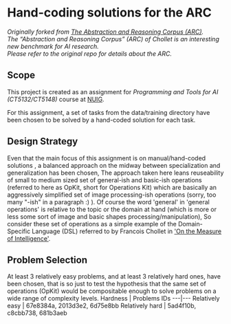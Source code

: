 # Hand-coding solutions for the ARC
_Originally forked from [The Abstraction and Reasoning Corpus (ARC)](https://github.com/fchollet/ARC).   
The “Abstraction and Reasoning Corpus” (ARC) of Chollet is an interesting new benchmark
for AI research.  
Please refer to the original repo for details about the ARC._

## Scope
This project is created as an assignment for _Programming and Tools for AI (CT5132/CT5148)_ course at [NUIG](http://www.nuigalway.ie/).


For this assignment, a set of tasks from the data/training
directory have been chosen to be solved by a hand-coded solution for each task.  

## Design Strategy
Even that the main focus of this assignment is on manual/hand-coded solutions , a balanced approach on the midway between specialization and generalization has been chosen, The approach taken here leans reuseability of small to medium sized set of general-ish and basic-ish operations (referred to here as OpKit, short for Operations Kit) which are basically an aggressively simplified set of image processing-ish operations (sorry, too many "-ish" in a paragraph :) ). Of course the word 'general' in 'general operations' is relative to the topic or the domain at hand (which is more or less some sort of image and basic shapes processing/manipulation), So consider these set of operations as a simple example of the Domain-Specific Language (DSL) referred to by Francois Chollet in ['On the Measure of Intelligence'](https://arxiv.org/abs/1911.01547).

## Problem Selection
At least 3 relatively easy problems, and at least 3 relatively hard ones, have been chosen, that is so just to test the hypothesis that the same set of operations (OpKit) would be compositable enough to solve problems on a wide range of complexity levels.
Hardness | Problems IDs
---|---
Relatively easy | 67e8384a, 2013d3e2, 6d75e8bb
Relatively hard | 5ad4f10b, c8cbb738, 681b3aeb
